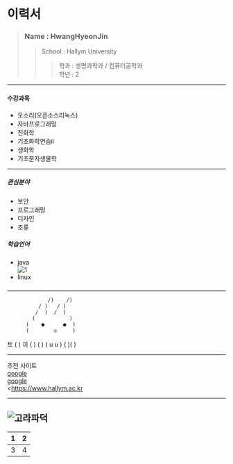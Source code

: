 이력서
====================  
>### Name : HwangHyeonJin  
>>School : Hallym University  
>>>학과 : 생명과학과 / 컴퓨터공학과  
학년 : 2
------------------------
#### 수강과목  
- 오소리(오픈소스리눅스)  
- 자바프로그래밍  
- 진화학  
- 기초화학연습ii  
- 생화학
- 기초분자생물학  
 -------------------------
##### 관심분야   
- 보안  
- 프로그래밍  
- 디자인 
- 조류
##### 학습언어  
- java  
![1](img.png)
- linux  
##### 
 ------------------------
 	             /)    /)
              / )   / )
             /  )  /  )
            (           )
          (    ●      ●  )
          (        ◇     )
  토        (           )        끼
           (             )
          (               )
          (    u       u  )
       ( )(              )

 ------------------------
추천 사이트  
[google][1]  
[google](https://www.goggle.com)  
<https://www.hallym.ac.kr  

[1]: https://www.goggle.com  

--------------------------  
![고라파덕](img.png)  
------------------------------  
 1|2  
--|--  
 3|4  
